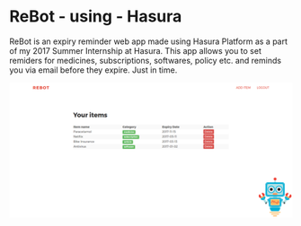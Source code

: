 # ReBot - using - Hasura
ReBot is an expiry reminder web app made using Hasura Platform as a part of my 2017 Summer Internship at Hasura. This app allows you to set remiders for medicines, subscriptions, softwares, policy etc. and reminds you via email before they expire. Just in time.   

![Dashboard](https://raw.githubusercontent.com/rishavanand/rebot-using-hasura/master/screenshots/dashboard.png)
